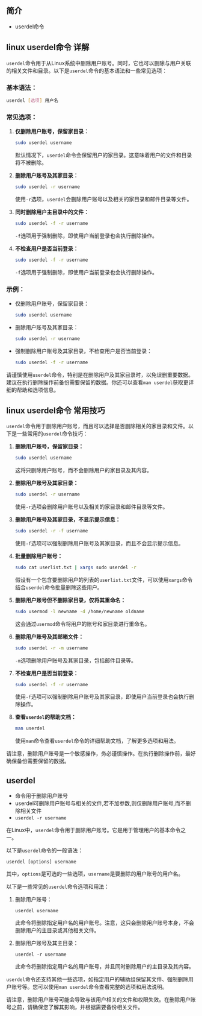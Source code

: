 ## 简介

+ userdel命令

## linux userdel命令 详解

`userdel`命令用于从Linux系统中删除用户账号。同时，它也可以删除与用户关联的相关文件和目录。以下是`userdel`命令的基本语法和一些常见选项：

### 基本语法：

```bash
userdel [选项] 用户名
```

### 常见选项：

1. **仅删除用户账号，保留家目录：**
   ```bash
   sudo userdel username
   ```
   默认情况下，`userdel`命令会保留用户的家目录。这意味着用户的文件和目录将不被删除。

2. **删除用户账号及其家目录：**
   ```bash
   sudo userdel -r username
   ```
   使用`-r`选项，`userdel`会删除用户账号以及相关的家目录和邮件目录等文件。

3. **同时删除用户主目录中的文件：**
   ```bash
   sudo userdel -f -r username
   ```
   `-f`选项用于强制删除，即使用户当前登录也会执行删除操作。

4. **不检查用户是否当前登录：**
   ```bash
   sudo userdel -f -r username
   ```
   `-f`选项用于强制删除，即使用户当前登录也会执行删除操作。

### 示例：

- 仅删除用户账号，保留家目录：
  ```bash
  sudo userdel username
  ```

- 删除用户账号及其家目录：
  ```bash
  sudo userdel -r username
  ```

- 强制删除用户账号及其家目录，不检查用户是否当前登录：
  ```bash
  sudo userdel -f -r username
  ```

请谨慎使用`userdel`命令，特别是在删除用户及其家目录时，以免误删重要数据。建议在执行删除操作前备份需要保留的数据。你还可以查看`man userdel`获取更详细的帮助和选项信息。

## linux userdel命令 常用技巧

`userdel`命令用于删除用户账号，而且可以选择是否删除相关的家目录和文件。以下是一些常用的`userdel`命令技巧：

1. **删除用户账号，保留家目录：**
   ```bash
   sudo userdel username
   ```
   这将只删除用户账号，而不会删除用户的家目录及其内容。

2. **删除用户账号及其家目录：**
   ```bash
   sudo userdel -r username
   ```
   使用`-r`选项会删除用户账号以及相关的家目录和邮件目录等文件。

3. **删除用户账号及其家目录，不显示提示信息：**
   ```bash
   sudo userdel -r -f username
   ```
   使用`-f`选项可以强制删除用户账号及其家目录，而且不会显示提示信息。

4. **批量删除用户账号：**
   ```bash
   sudo cat userlist.txt | xargs sudo userdel -r
   ```
   假设有一个包含要删除用户的列表的`userlist.txt`文件，可以使用`xargs`命令结合`userdel`命令批量删除这些用户。

5. **删除用户账号但不删除家目录，仅将其重命名：**
   ```bash
   sudo usermod -l newname -d /home/newname oldname
   ```
   这会通过`usermod`命令将用户的账号和家目录进行重命名。

6. **删除用户账号及其邮箱文件：**
   ```bash
   sudo userdel -r -m username
   ```
   `-m`选项删除用户账号及其家目录，包括邮件目录等。

7. **不检查用户是否当前登录：**
   ```bash
   sudo userdel -f -r username
   ```
   使用`-f`选项可以强制删除用户账号及其家目录，即使用户当前登录也会执行删除操作。

8. **查看`userdel`的帮助文档：**
   ```bash
   man userdel
   ```
   使用`man`命令查看`userdel`命令的详细帮助文档，了解更多选项和用法。

请注意，删除用户账号是一个敏感操作，务必谨慎操作。在执行删除操作前，最好确保备份需要保留的数据。

## userdel 

+ 命令用于删除用户账号
+ userdel可删除用户账号与相关的文件,若不加参数,则仅删除用户账号,而不删除相关文件
+ `userdel -r username`

在Linux中，`userdel`命令用于删除用户账号。它是用于管理用户的基本命令之一。

以下是`userdel`命令的一般语法：

```
userdel [options] username
```

其中，`options`是可选的一些选项，`username`是要删除的用户账号的用户名。

以下是一些常见的`userdel`命令选项和用法：

1. 删除用户账号：
   ```
   userdel username
   ```

   此命令将删除指定用户名的用户账号。注意，这只会删除用户账号本身，不会删除用户的主目录或其他相关文件。

2. 删除用户账号及其主目录：
   ```
   userdel -r username
   ```

   此命令将删除指定用户名的用户账号，并且同时删除用户的主目录及其内容。

`userdel`命令还支持其他一些选项，如指定用户的辅助组保留其文件、强制删除用户账号等。您可以使用`man userdel`命令查看完整的选项和用法说明。

请注意，删除用户账号可能会导致与该用户相关的文件和权限失效。在删除用户账号之前，请确保您了解其影响，并根据需要备份相关文件。
